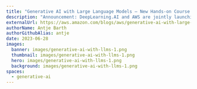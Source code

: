 ```yaml
---
title: "Generative AI with Large Language Models — New Hands-on Course by DeepLearning.AI and AWS"
description: "Announcement: DeepLearning.AI and AWS are jointly launching a new hands-on course Generative AI with large language models on Coursera’s education platform that prepares data scientists and engineers to become experts in selecting, training, fine-tuning, and deploying LLMs for real-world applications."
externalUrl: https://aws.amazon.com/blogs/aws/generative-ai-with-large-language-models-new-hands-on-course-by-deeplearning-ai-and-aws/
authorName: Antje Barth
authorGithubAlias: antje
date: 2023-06-28
images:
  banner: images/generative-ai-with-llms-1.png
  thumbnail: images/generative-ai-with-llms-1.png
  hero: images/generative-ai-with-llms-1.png
  background: images/generative-ai-with-llms-1.png
spaces:
  - generative-ai
---
```

